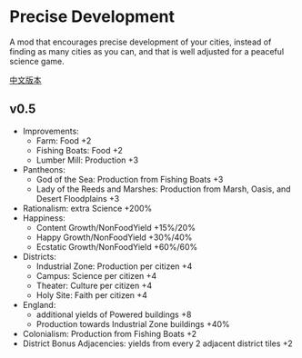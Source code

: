 ﻿# Precise Development

A mod that encourages precise development of your cities, instead of finding as many cities as you can, and that is well adjusted for a peaceful science game.

[中文版本](./README_CN.md)

## v0.5

- Improvements:
  - Farm: Food +2
  - Fishing Boats: Food +2
  - Lumber Mill: Production +3
- Pantheons:
  - God of the Sea: Production from Fishing Boats +3
  - Lady of the Reeds and Marshes: Production from Marsh, Oasis, and Desert Floodplains +3
- Rationalism: extra Science +200%
- Happiness:
  - Content Growth/NonFoodYield +15%/20%
  - Happy Growth/NonFoodYield +30%/40%
  - Ecstatic Growth/NonFoodYield +60%/60%
- Districts:
  - Industrial Zone: Production per citizen +4
  - Campus: Science per citizen +4
  - Theater: Culture per citizen +4
  - Holy Site: Faith per citizen +4
- England:
  - additional yields of Powered buildings +8
  - Production towards Industrial Zone buildings +40%
- Colonialism: Production from Fishing Boats +2
- District Bonus Adjacencies: yields from every 2 adjacent district tiles +2
